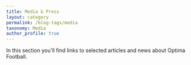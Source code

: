 ```yaml
---
title: Media & Press
layout: category
permalink: /blog-tags/media
taxonomy: Media
author_profile: true
---
```


In this section you'll find links to selected articles and news about Optima Football.